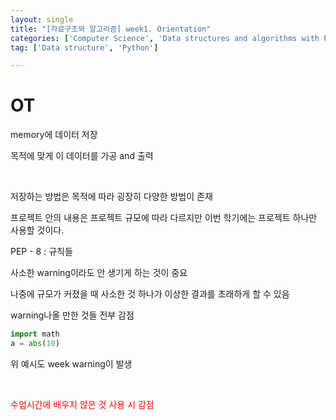 ```yaml
---
layout: single
title: "[자료구조와 알고리즘] week1. Orientation"
categories: ['Computer Science', 'Data structures and algorithms with Python']
tag: ['Data structure', 'Python']

---
```




# OT

memory에 데이터 저장

목적에 맞게 이 데이터를 가공 and 출력

<br>

저장하는 방법은 목적에 따라 굉장히 다양한 방법이 존재





프로젝트 안의 내용은 프로젝트 규모에 따라 다르지만 이번 학기에는 프로젝트 하나만 사용할 것이다.



PEP - 8 : 규칙들 



사소한 warning이라도 안 생기게 하는 것이 중요

나중에 규모가 커졌을 때 사소한 것 하나가 이상한 결과를 초래하게 할 수 있음



warning나올 만한 것들 전부 감점

```python
import math
a = abs(10)
```

위 예시도 week warning이 발생

<br>

<span style="color:red">수업시간에 배우지 않은 것 사용 시 감점</span>